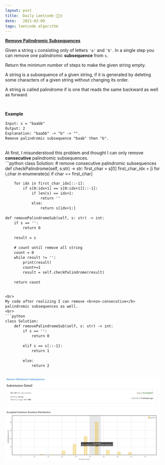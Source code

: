```yaml
---
layout: post
title:  Daily Leetcode 🙋🏻‍♀️
date:   2021-03-09
tags: leetcode algorithm 
---
```


<b><a href='https://leetcode.com/explore/challenge/card/march-leetcoding-challenge-2021/589/week-2-march-8th-march-14th/3665/' target='_blank'> Remove Palindromic Subsequences </a></b>

Given a string ```s``` consisting only of letters ```'a'``` and ```'b'```. In a single step you can remove one palindromic <b>subsequence</b> from ```s```.

Return the minimum number of steps to make the given string empty.

A string is a subsequence of a given string, if it is generated by deleting some characters of a given string without changing its order.

A string is called palindrome if is one that reads the same backward as well as forward.

<br>

<b>Example</b>
```
Input: s = "baabb"
Output: 2
Explanation: "baabb" -> "b" -> "". 
Remove palindromic subsequence "baab" then "b".
```

<br>
At first, I misunderstood this problem and thought I can only remove <b>consecutive</b> palindromic subsequences. 
<br>
```python
class Solution:
    # remove consecutive palindromic subsequences 
    def checkPalindrome(self, s:str) -> str:
        first_char = s[0]
        first_char_idx = [i for i,char in enumerate(s) if char == first_char]
        
        for idx in first_char_idx[::-1]:
            if s[0:idx+1] == s[0:idx+1][::-1]:
                if len(s) == idx+1:
                    return ''
                else:
                    return s[idx+1:] 
        
    def removePalindromeSub(self, s: str) -> int:
        if s == '':
            return 0 
        
        result = s
        
        # count until remove all string 
        count = 0 
        while result != '':
            print(result)
            count+=1 
            result = self.checkPalindrome(result)
        
        return count
```

<br>
My code after realizing I can remove <b>non-consecutive</b> palindromic subsequences as well. 
<br>
```python
class Solution:
    def removePalindromeSub(self, s: str) -> int:
        if s == '':
            return 0 
        
        elif s == s[::-1]:
            return 1 
        
        else:
            return 2 
```

<br>
<img src="https://github.com/yeounyi/yeounyi.github.io/blob/main/assets/img/0309.JPG?raw=true">
<br>
